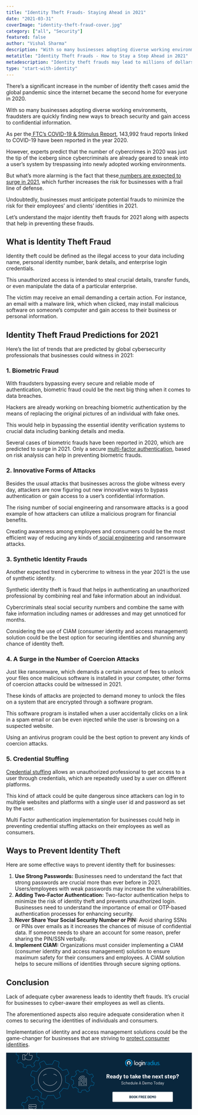 ```yaml
---
title: "Identity Theft Frauds- Staying Ahead in 2021"
date: "2021-03-31"
coverImage: "identity-theft-fraud-cover.jpg"
category: ["all", "Security"]
featured: false 
author: "Vishal Sharma"
description: "With so many businesses adopting diverse working environments, fraudsters are quickly finding new ways to breach security and gain access to confidential information. Businesses must anticipate potential frauds to minimize the risk for their employees’ and clients’ identities in 2021."
metatitle: "Identity Theft Frauds - How to Stay a Step Ahead in 2021"
metadescription: "Identity theft frauds may lead to millions of dollars losses to businesses. Here’s the list of predicted frauds in 2021 and how businesses can avoid them."
type: "start-with-identity"
---
```


There’s a significant increase in the number of identity theft cases amid the global pandemic since the internet became the second home for everyone in 2020.

With so many businesses adopting diverse working environments, fraudsters are quickly finding new ways to breach security and gain access to confidential information.

As per the[ FTC’s COVID-19 & Stimulus Report](https://public.tableau.com/profile/federal.trade.commission#!/vizhome/COVID-19andStimulusReports/Map), 143,992 fraud reports linked to COVID-19 have been reported in the year 2020.

However, experts predict that the number of cybercrimes in 2020 was just the tip of the iceberg since cybercriminals are already geared to sneak into a user’s system by trespassing into newly adopted working environments.  

But what’s more alarming is the fact that these[ numbers are expected to surge in 2021](https://idtheftinfo.org/latest-news/145), which further increases the risk for businesses with a frail line of defense.

Undoubtedly, businesses must anticipate potential frauds to minimize the risk for their employees’ and clients’ identities in 2021.

Let’s understand the major identity theft frauds for 2021 along with aspects that help in preventing these frauds.


## What is Identity Theft Fraud

Identity theft could be defined as the illegal access to your data including name, personal identity number, bank details, and enterprise login credentials.

This unauthorized access is intended to steal crucial details, transfer funds, or even manipulate the data of a particular enterprise.

The victim may receive an email demanding a certain action. For instance, an email with a malware link, which when clicked, may install malicious software on someone’s computer and gain access to their business or personal information.


## Identity Theft Fraud Predictions for 2021

Here’s the list of trends that are predicted by global cybersecurity professionals that businesses could witness in 2021:


### 1. Biometric Fraud

With fraudsters bypassing every secure and reliable mode of authentication, biometric fraud could be the next big thing when it comes to data breaches.

Hackers are already working on breaching biometric authentication by the means of replacing the original pictures of an individual with fake ones.

This would help in bypassing the essential identity verification systems to crucial data including banking details and media.

Several cases of biometric frauds have been reported in 2020, which are predicted to surge in 2021. Only a secure [multi-factor authentication](https://www.loginradius.com/blog/start-with-identity/2019/06/what-is-multi-factor-authentication/), based on risk analysis can help in preventing biometric frauds.


### 2. Innovative Forms of Attacks

Besides the usual attacks that businesses across the globe witness every day, attackers are now figuring out new innovative ways to bypass authentication or gain access to a user’s confidential information.

The rising number of social engineering and ransomware attacks is a good example of how attackers can utilize a malicious program for financial benefits.  

Creating awareness among employees and consumers could be the most efficient way of reducing any kinds of[ social engineering](https://www.loginradius.com/blog/start-with-identity/2020/10/social-engineering-attacks/) and ransomware attacks.


### 3. Synthetic Identity Frauds

Another expected trend in cybercrime to witness in the year 2021 is the use of synthetic identity.

Synthetic identity theft is fraud that helps in authenticating an unauthorized professional by combining real and fake information about an individual.

Cybercriminals steal social security numbers and combine the same with fake information including names or addresses and may get unnoticed for months.

Considering the use of CIAM (consumer identity and access management) solution could be the best option for securing identities and shunning any chance of identity theft.


### 4. A Surge in the Number of Coercion Attacks

Just like ransomware, which demands a certain amount of fees to unlock your files once malicious software is installed in your computer, other forms of coercion attacks could be witnessed in 2021.

These kinds of attacks are projected to demand money to unlock the files on a system that are encrypted through a software program.

This software program is installed when a user accidentally clicks on a link in a spam email or can be even injected while the user is browsing on a suspected website.

Using an antivirus program could be the best option to prevent any kinds of coercion attacks.


### 5. Credential Stuffing 

[Credential stuffing](https://www.loginradius.com/blog/start-with-identity/2019/09/prevent-credential-stuffing-attacks/) allows an unauthorized professional to get access to a user through credentials, which are repeatedly used by a user on different platforms.

This kind of attack could be quite dangerous since attackers can log in to multiple websites and platforms with a single user id and password as set by the user.

Multi Factor authentication implementation for businesses could help in preventing credential stuffing attacks on their employees as well as consumers.


## Ways to Prevent Identity Theft

Here are some effective ways to prevent identity theft for businesses:



1. **Use Strong Passwords:** Businesses need to understand the fact that strong passwords are crucial more than ever before in 2021. Users/employees with weak passwords may increase the vulnerabilities.
2. **Adding Two-Factor Authentication:** Two-factor authentication helps to minimize the risk of identity theft and prevents unauthorized login. Businesses need to understand the importance of email or OTP-based authentication processes for enhancing security.
3. **Never Share Your Social Security Number or PIN:** Avoid sharing SSNs or PINs over emails as it increases the chances of misuse of confidential data. If someone needs to share an account for some reason, prefer sharing the PIN/SSN verbally.
4. **Implement CIAM:** Organizations must consider implementing a CIAM (consumer identity and access management) solution to ensure maximum safety for their consumers and employees. A CIAM solution helps to secure millions of identities through secure signing options. 


## Conclusion

Lack of adequate cyber awareness leads to identity theft frauds. It’s crucial for businesses to cyber-aware their employees as well as clients.

The aforementioned aspects also require adequate consideration when it comes to securing the identities of individuals and consumers.

Implementation of identity and access management solutions could be the game-changer for businesses that are striving to [protect consumer identities](https://www.loginradius.com/blog/start-with-identity/2019/12/digital-privacy-best-practices/).



[![book-a-demo-loginradius](book-a-demo-loginradius.png)](https://www.loginradius.com/book-a-demo/)
